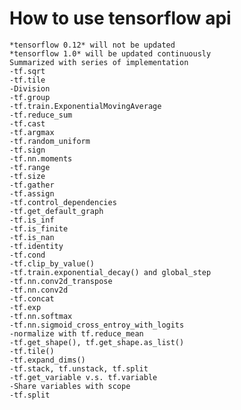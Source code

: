 # How to use tensorflow api
    *tensorflow 0.12* will not be updated 
    *tensorflow 1.0* will be updated continuously
    Summarized with series of implementation
    -tf.sqrt
    -tf.tile
    -Division
    -tf.group
    -tf.train.ExponentialMovingAverage
    -tf.reduce_sum
    -tf.cast
    -tf.argmax
    -tf.random_uniform
    -tf.sign
    -tf.nn.moments
    -tf.range
    -tf.size
    -tf.gather
    -tf.assign
    -tf.control_dependencies
    -tf.get_default_graph
    -tf.is_inf
    -tf.is_finite
    -tf.is_nan
    -tf.identity
    -tf.cond
    -tf.clip_by_value()
    -tf.train.exponential_decay() and global_step
    -tf.nn.conv2d_transpose
    -tf.nn.conv2d
    -tf.concat
    -tf.exp
    -tf.nn.softmax
    -tf.nn.sigmoid_cross_entroy_with_logits
    -normalize with tf.reduce_mean
    -tf.get_shape(), tf.get_shape.as_list()
    -tf.tile()
    -tf.expand_dims()
    -tf.stack, tf.unstack, tf.split
    -tf.get_variable v.s. tf.variable
    -Share variables with scope
    -tf.split
